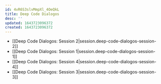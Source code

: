 ```yaml
---
id: 4vR6S3slvMmpXl_4OeQkL
title: Deep Code Dialogos
desc: ''
updated: 1643723096372
created: 1643723096372
---
```


- [[Deep Code Dialogos:  Session 2|session.deep-code-dialogos-session-2]]
- [[Deep Code Dialogos:  Session 1|session.deep-code-dialogos-session-1]]
- [[Deep Code Dialogos:  Session 4|session.deep-code-dialogos-session-4]]
- [[Deep Code Dialogos:  Session 3|session.deep-code-dialogos-session-3]]
